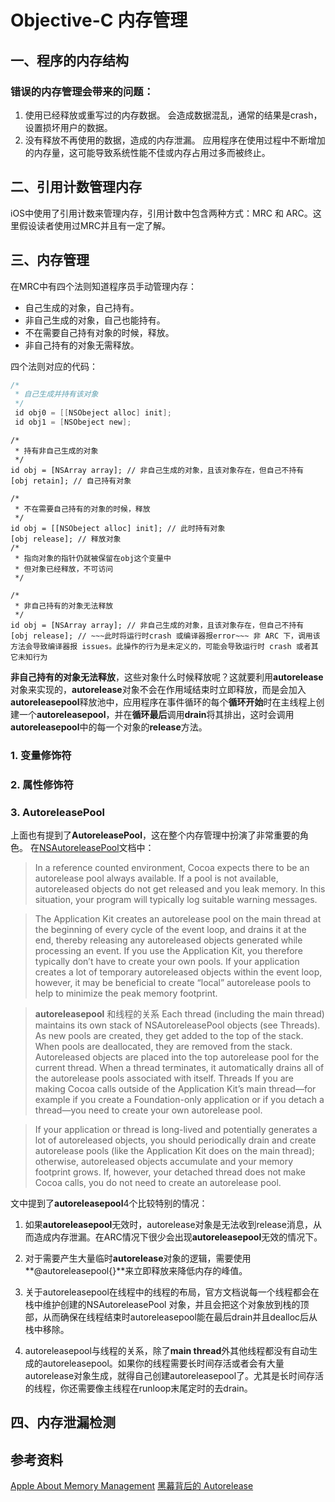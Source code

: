 # Objective-C 内存管理
## 一、程序的内存结构

### 错误的内存管理会带来的问题：
1. 使用已经释放或重写过的内存数据。
    会造成数据混乱，通常的结果是crash，设置损坏用户的数据。
2. 没有释放不再使用的数据，造成的内存泄漏。
    应用程序在使用过程中不断增加的内存量，这可能导致系统性能不佳或内存占用过多而被终止。

## 二、引用计数管理内存
iOS中使用了引用计数来管理内存，引用计数中包含两种方式：MRC 和 ARC。这里假设读者使用过MRC并且有一定了解。

## 三、内存管理
在MRC中有四个法则知道程序员手动管理内存：
* 自己生成的对象，自己持有。
* 非自己生成的对象，自己也能持有。
* 不在需要自己持有对象的时候，释放。
* 非自己持有的对象无需释放。

四个法则对应的代码：

```objective-c
/*
 * 自己生成并持有该对象
 */
 id obj0 = [[NSObeject alloc] init];
 id obj1 = [NSObeject new];
```

```
/*
 * 持有非自己生成的对象
 */
id obj = [NSArray array]; // 非自己生成的对象，且该对象存在，但自己不持有
[obj retain]; // 自己持有对象
```

```
/*
 * 不在需要自己持有的对象的时候，释放
 */
id obj = [[NSObeject alloc] init]; // 此时持有对象
[obj release]; // 释放对象
/*
 * 指向对象的指针仍就被保留在obj这个变量中
 * 但对象已经释放，不可访问
 */
```

```
/*
 * 非自己持有的对象无法释放
 */
id obj = [NSArray array]; // 非自己生成的对象，且该对象存在，但自己不持有
[obj release]; // ~~~此时将运行时crash 或编译器报error~~~ 非 ARC 下，调用该方法会导致编译器报 issues。此操作的行为是未定义的，可能会导致运行时 crash 或者其它未知行为
```
**非自己持有的对象无法释放**，这些对象什么时候释放呢？这就要利用**autorelease**对象来实现的，**autorelease**对象不会在作用域结束时立即释放，而是会加入**autoreleasepool**释放池中，应用程序在事件循环的每个**循环开始**时在主线程上创建一个**autoreleasepool**，并在**循环最后**调用**drain**将其排出，这时会调用**autoreleasepool**中的每一个对象的**release**方法。

### 1. 变量修饰符
### 2. 属性修饰符
### 3. AutoreleasePool
上面也有提到了**AutoreleasePool**，这在整个内存管理中扮演了非常重要的角色。
在[NSAutoreleasePool](https://developer.apple.com/documentation/foundation/nsautoreleasepool?language=occ)文档中：
> In a reference counted environment, Cocoa expects there to be an autorelease pool always available. If a pool is not available, autoreleased objects do not get released and you leak memory. In this situation, your program will typically log suitable warning messages.

> The Application Kit creates an autorelease pool on the main thread at the beginning of every cycle of the event loop, and drains it at the end, thereby releasing any autoreleased objects generated while processing an event. If you use the Application Kit, you therefore typically don’t have to create your own pools. If your application creates a lot of temporary autoreleased objects within the event loop, however, it may be beneficial to create “local” autorelease pools to help to minimize the peak memory footprint.

>  **autoreleasepool** 和线程的关系
> Each thread (including the main thread) maintains its own stack of NSAutoreleasePool objects (see Threads). As new pools are created, they get added to the top of the stack. When pools are deallocated, they are removed from the stack. Autoreleased objects are placed into the top autorelease pool for the current thread. When a thread terminates, it automatically drains all of the autorelease pools associated with itself.
> Threads
If you are making Cocoa calls outside of the Application Kit’s main thread—for example if you create a Foundation-only application or if you detach a thread—you need to create your own autorelease pool.

>If your application or thread is long-lived and potentially generates a lot of autoreleased objects, you should periodically drain and create autorelease pools (like the Application Kit does on the main thread); otherwise, autoreleased objects accumulate and your memory footprint grows. If, however, your detached thread does not make Cocoa calls, you do not need to create an autorelease pool.

文中提到了**autoreleasepool**4个比较特别的情况：
1. 如果**autoreleasepool**无效时，autorelease对象是无法收到release消息，从而造成内存泄漏。在ARC情况下很少会出现**autoreleasepool**无效的情况下。

2. 对于需要产生大量临时**autorelease**对象的逻辑，需要使用**@autoreleasepool{}**来立即释放来降低内存的峰值。

3. 关于autoreleasepool在线程中的线程的布局，官方文档说每一个线程都会在栈中维护创建的NSAutoreleasePool 对象，并且会把这个对象放到栈的顶部，从而确保在线程结束时autoreleasepool能在最后drain并且dealloc后从栈中移除。

4. autoreleasepool与线程的关系，除了**main thread**外其他线程都没有自动生成的autoreleasepool。如果你的线程需要长时间存活或者会有大量autorelease对象生成，就得自己创建autoreleasepool了。尤其是长时间存活的线程，你还需要像主线程在runloop末尾定时的去drain。

## 四、内存泄漏检测
 




## 参考资料
[Apple About Memory Management](https://developer.apple.com/library/archive/documentation/Cocoa/Conceptual/MemoryMgmt/Articles/MemoryMgmt.html#//apple_ref/doc/uid/10000011-SW1)
[黑幕背后的 Autorelease](http://blog.sunnyxx.com/2014/10/15/behind-autorelease/)